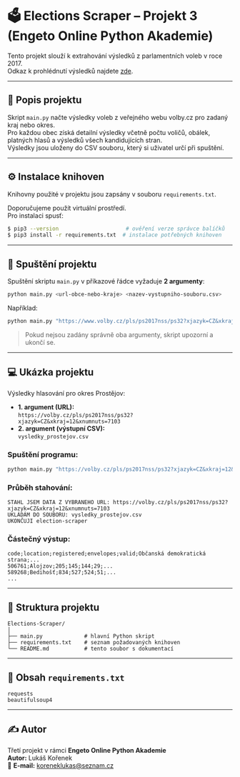 
# 🗳 Elections Scraper – Projekt 3 (Engeto Online Python Akademie)

Tento projekt slouží k extrahování výsledků z parlamentních voleb v roce 2017.  
Odkaz k prohlédnutí výsledků najdete [zde](https://www.volby.cz/).

---

## 📌 Popis projektu

Skript `main.py` načte výsledky voleb z veřejného webu volby.cz pro zadaný kraj nebo okres.  
Pro každou obec získá detailní výsledky včetně počtu voličů, obálek, platných hlasů a výsledků všech kandidujících stran.  
Výsledky jsou uloženy do CSV souboru, který si uživatel určí při spuštění.

---

## ⚙️ Instalace knihoven

Knihovny použité v projektu jsou zapsány v souboru `requirements.txt`.

Doporučujeme použít virtuální prostředí.  
Pro instalaci spusť:

```bash
$ pip3 --version                     # ověření verze správce balíčků
$ pip3 install -r requirements.txt  # instalace potřebných knihoven
```

---

## 🚀 Spuštění projektu

Spuštění skriptu `main.py` v příkazové řádce vyžaduje **2 argumenty**:

```bash
python main.py <url-obce-nebo-kraje> <nazev-vystupniho-souboru.csv>
```

Například:

```bash
python main.py "https://www.volby.cz/pls/ps2017nss/ps32?xjazyk=CZ&xkraj=1&xnumnuts=1100" vysledky_praha.csv
```

> Pokud nejsou zadány správně oba argumenty, skript upozorní a ukončí se.

---

## 💻 Ukázka projektu

Výsledky hlasování pro okres Prostějov:

- **1. argument (URL):**  
  `https://volby.cz/pls/ps2017nss/ps32?xjazyk=CZ&xkraj=12&xnumnuts=7103`
- **2. argument (výstupní CSV):**  
  `vysledky_prostejov.csv`

### Spuštění programu:

```bash
python main.py "https://volby.cz/pls/ps2017nss/ps32?xjazyk=CZ&xkraj=12&xnumnuts=7103" vysledky_prostejov.csv
```

### Průběh stahování:

```
STAHL JSEM DATA Z VYBRANEHO URL: https://volby.cz/pls/ps2017nss/ps32?xjazyk=CZ&xkraj=12&xnumnuts=7103
UKLÁDÁM DO SOUBORU: vysledky_prostejov.csv
UKONČUJI election-scraper
```

### Částečný výstup:

```csv
code;location;registered;envelopes;valid;Občanská demokratická strana;...
506761;Alojzov;205;145;144;29;...
589268;Bedihošť;834;527;524;51;...
...
```

---

## 📁 Struktura projektu

```
Elections-Scraper/
│
├── main.py             # hlavní Python skript
├── requirements.txt    # seznam požadovaných knihoven
└── README.md           # tento soubor s dokumentací
```

---

## 📄 Obsah `requirements.txt`

```text
requests
beautifulsoup4
```

---

## ✍️ Autor

Třetí projekt v rámci **Engeto Online Python Akademie**  
**Autor:** Lukáš Kořenek  
📧 **E-mail:** koreneklukas@seznam.cz
